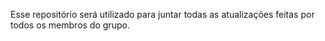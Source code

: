 Esse repositório será utilizado para juntar todas as atualizações feitas por todos os membros do grupo.
